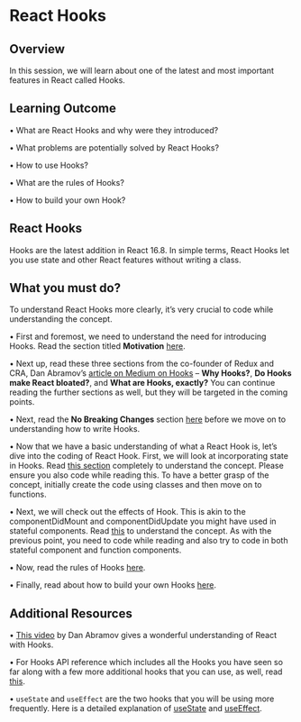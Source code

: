 ﻿# **React Hooks**

## Overview

In this session, we will learn about one of the latest and most important features in React called Hooks.


## Learning Outcome

•	What are React Hooks and why were they introduced?

•	What problems are potentially solved by React Hooks?

•	How to use Hooks?

•	What are the rules of Hooks?

•	How to build your own Hook?


## React Hooks

Hooks are the latest addition in React 16.8. In simple terms, React Hooks let you use state and other React features without writing a class.

## What you must do?

To understand React Hooks more clearly, it’s very crucial to code while understanding the concept.

•	First and foremost, we need to understand the need for introducing Hooks. Read the section titled **Motivation** [here](https://reactjs.org/docs/hooks-intro.html).

•	Next up, read these three sections from the co-founder of Redux and CRA, Dan Abramov’s [article on Medium on Hooks](https://medium.com/@dan_abramov/making-sense-of-react-hooks-fdbde8803889) – **Why Hooks?**, **Do Hooks make React bloated?**, and **What are Hooks, exactly?** You can continue reading the further sections as well, but they will be targeted in the coming points.

•	Next, read the **No Breaking Changes** section [here](https://reactjs.org/docs/hooks-intro.html) before we move on to understanding how to write Hooks.

•	Now that we have a basic understanding of what a React Hook is, let’s dive into the coding of React Hook. First, we will look at incorporating state in Hooks. Read [this section](https://reactjs.org/docs/hooks-state.html) completely to understand the concept. Please ensure you also code while reading this. To have a better grasp of the concept, initially create the code using classes and then move on to functions. 

•	Next, we will check out the effects of Hook. This is akin to the componentDidMount and componentDidUpdate you might have used in stateful components. Read [this](https://reactjs.org/docs/hooks-effect.html) to understand the concept. As with the previous point, you need to code while reading and also try to code in both stateful component and function components.

•	Now, read the rules of Hooks [here](https://reactjs.org/docs/hooks-rules.html). 

•	Finally, read about how to build your own Hooks [here](https://reactjs.org/docs/hooks-custom.html). 


## Additional Resources

•	[This video](https://www.youtube.com/watch?v=dpw9EHDh2bM&feature=youtu.be) by Dan Abramov gives a wonderful understanding of React with Hooks.

•	For Hooks API reference which includes all the Hooks you have seen so far along with a few more additional hooks that you can use, as well, read [this](https://reactjs.org/docs/hooks-reference.html).

• ```useState``` and ```useEffect``` are the two hooks that you will be using more frequently. Here is a detailed explanation of [useState](https://blog.logrocket.com/a-guide-to-usestate-in-react-ecb9952e406c/) and [useEffect](https://daveceddia.com/useeffect-hook-examples/).



